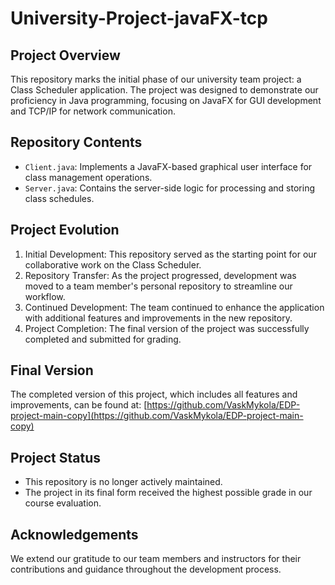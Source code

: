 # University-Project-javaFX-tcp

## Project Overview
This repository marks the initial phase of our university team project: a Class Scheduler application. The project was designed to demonstrate our proficiency in Java programming, focusing on JavaFX for GUI development and TCP/IP for network communication.

## Repository Contents
- `Client.java`: Implements a JavaFX-based graphical user interface for class management operations.
- `Server.java`: Contains the server-side logic for processing and storing class schedules.

## Project Evolution
1. Initial Development: This repository served as the starting point for our collaborative work on the Class Scheduler.
2. Repository Transfer: As the project progressed, development was moved to a team member's personal repository to streamline our workflow.
3. Continued Development: The team continued to enhance the application with additional features and improvements in the new repository.
4. Project Completion: The final version of the project was successfully completed and submitted for grading.

## Final Version
The completed version of this project, which includes all features and improvements, can be found at:
[https://github.com/VaskMykola/EDP-project-main-copy](https://github.com/VaskMykola/EDP-project-main-copy)

## Project Status
- This repository is no longer actively maintained.
- The project in its final form received the highest possible grade in our course evaluation.

## Acknowledgements
We extend our gratitude to our team members and instructors for their contributions and guidance throughout the development process.
